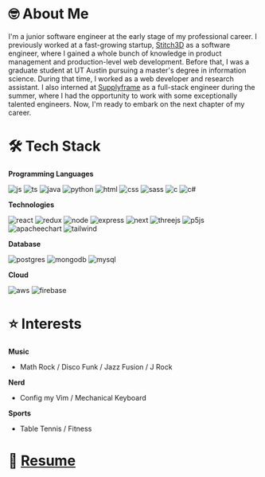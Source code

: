 # 🤓 About Me

I'm a junior software engineer at the early stage of my professional career. I previously worked at a fast-growing startup, [Stitch3D](https://www.stitch3d.io) as a software engineer, where I gained a whole bunch of knowledge in product management and production-level web development. Before that, I was a graduate student at UT Austin pursuing a master's degree in information science. During that time, I worked as a web developer and research assistant. I also interned at [Supplyframe](https://www.supplyframe.com) as a full-stack engineer during the summer, where I had the opportunity to work with some exceptionally talented engineers. Now, I'm ready to embark on the next chapter of my career.



# 🛠️ Tech Stack

**Programming Languages**


![js](https://img.shields.io/badge/-Javascript-black?logo=javascript&style=for-the-badge&&color=grey)
![ts](https://img.shields.io/badge/-Typescript-black?logo=typescript&style=for-the-badge&&color=grey)
![java](https://img.shields.io/badge/-java-black?logo=java&style=for-the-badge&color=red)
![python](https://img.shields.io/badge/-python-black?logo=python&style=for-the-badge&logoColor=white&color=blue)
![html](https://img.shields.io/badge/-html-black?logo=html5&style=for-the-badge&color=darkred)
![css](https://img.shields.io/badge/-css3-black?logo=css3&style=for-the-badge&color=blue)
![sass](https://img.shields.io/badge/-sass-black?logo=sass&style=for-the-badge&color=white)
![c](https://img.shields.io/badge/-c-black?logo=c&style=for-the-badge&logoColor=darkblue&color=darkgrey)
![c#](https://img.shields.io/badge/-csharp-black?logo=csharp&style=for-the-badge&logoColor=white&color=blue)

**Technologies**

![react](https://img.shields.io/badge/-ReactJS-black?logo=react&style=for-the-badge&color=darkblue)
![redux](https://img.shields.io/badge/-Redux-black?logo=redux&style=for-the-badge&color=purple)
![node](https://img.shields.io/badge/-NodeJS-black?logo=Node.js&style=for-the-badge&color=darkgreen)
![express](https://img.shields.io/badge/-ExpressJS-black?logo=express&style=for-the-badge&color=blue)
![next](https://img.shields.io/badge/-NextJS-black?logo=Next.js&style=for-the-badge&color=lightgray)
![threejs](https://img.shields.io/badge/-threejs-black?logo=three.js&style=for-the-badge&color=gray)
![p5js](https://img.shields.io/badge/-p5js-black?logo=p5.js&style=for-the-badge&color=red)
![apacheechart](https://img.shields.io/badge/-apache_echarts-black?logo=apacheecharts&style=for-the-badge&logoColor=blue&color=white)
![tailwind](https://img.shields.io/badge/-tailwind_CSS-black?logo=tailwindcss&style=for-the-badge&logoColor=darkblue&color=skyblue)


**Database**

![postgres](https://img.shields.io/badge/-postgresql-black?logo=postgresql&style=for-the-badge&logoColor=white&color=blue)
![mongodb](https://img.shields.io/badge/-mongodb-black?logo=mongodb&style=for-the-badge&logoColor=white&color=darkgreen)
![mysql](https://img.shields.io/badge/-mysql-black?logo=mysql&style=for-the-badge&logoColor=white&color=gray)

**Cloud**

![aws](https://img.shields.io/badge/-aws-black?logo=amazonaws&style=for-the-badge&color=darkgreen)
![firebase](https://img.shields.io/badge/-firebase-black?logo=firebase&style=for-the-badge&logoColor=white&color=yellow)


# ⭐️ Interests

**Music**
- Math Rock / Disco Funk / Jazz Fusion / J Rock

**Nerd**
- Config my Vim / Mechanical Keyboard

**Sports**
- Table Tennis / Fitness

# 📁 [Resume](https://drive.google.com/file/d/18RqoN6d2LWna3j9OWbed35d3eMGclN7G/view?usp=sharing)